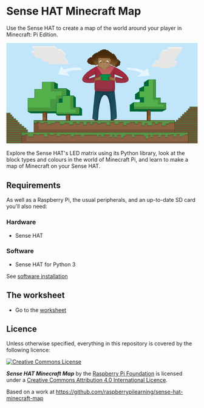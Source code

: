 # Sense HAT Minecraft Map

Use the Sense HAT to create a map of the world around your player in Minecraft: Pi Edition.

![Sense HAT Minecraft Map](cover.png)

Explore the Sense HAT's LED matrix using its Python library, look at the block types and colours in the world of Minecraft Pi, and learn to make a map of Minecraft on your Sense HAT.

## Requirements

As well as a Raspberry Pi, the usual peripherals, and an up-to-date SD card you'll also need:

### Hardware

- Sense HAT

### Software

- Sense HAT for Python 3

See [software installation](software.md)

## The worksheet

- Go to the [worksheet](worksheet.md)

## Licence

Unless otherwise specified, everything in this repository is covered by the following licence:

[![Creative Commons License](http://i.creativecommons.org/l/by-sa/4.0/88x31.png)](http://creativecommons.org/licenses/by-sa/4.0/)

***Sense HAT Minecraft Map*** by the [Raspberry Pi Foundation](https://www.raspberrypi.org/) is licensed under a [Creative Commons Attribution 4.0 International Licence](http://creativecommons.org/licenses/by-sa/4.0/).

Based on a work at https://github.com/raspberrypilearning/sense-hat-minecraft-map
